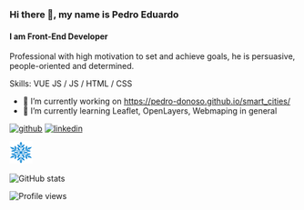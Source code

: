 ### Hi there 👋, my name is Pedro Eduardo
#### I am Front-End Developer

Professional with high motivation to set and achieve goals, he is persuasive, people-oriented and determined.

Skills: VUE JS / JS / HTML / CSS

- 🔭 I’m currently working on https://pedro-donoso.github.io/smart_cities/ 
- 🌱 I’m currently learning Leaflet, OpenLayers, Webmaping in general 


[<img src='https://cdn.jsdelivr.net/npm/simple-icons@3.0.1/icons/github.svg' alt='github' height='40'>](https://github.com/pedro-donoso)  [<img src='https://cdn.jsdelivr.net/npm/simple-icons@3.0.1/icons/linkedin.svg' alt='linkedin' height='40'>](https://www.linkedin.com/in/pedro-donoso/)  

<a href='https://archiveprogram.github.com/'><img src='https://raw.githubusercontent.com/acervenky/animated-github-badges/master/assets/acbadge.gif' width='40' height='40'></a> 

![GitHub stats](https://github-readme-stats.vercel.app/api?username=pedro-donoso&show_icons=true)  

![Profile views](https://gpvc.arturio.dev/pedro-donoso)  


